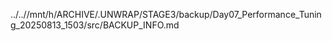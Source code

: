 ../..//mnt/h/ARCHIVE/.UNWRAP/STAGE3/backup/Day07_Performance_Tuning_20250813_1503/src/BACKUP_INFO.md